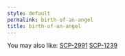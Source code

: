 ```yaml
---
style: default
permalink: birth-of-an-angel
title: birth-of-an-angel
---
```

You may also like:
[SCP-2991](http://scp-wiki.net/scp-2991)
[SCP-1239](http://scp-wiki.net/scp-1239)